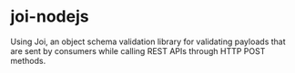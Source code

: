 # joi-nodejs

Using Joi, an object schema validation library for validating payloads that are sent by consumers while calling REST APIs through HTTP POST methods.
